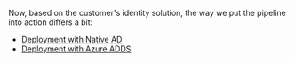 Now, based on the customer's identity solution, the way we put the pipeline into action differs a bit:
- [Deployment with Native AD](/Delivery-Guide/Resource-Deployment/Execution/Native-AD)
- [Deployment with Azure ADDS](/Delivery-Guide/Resource-Deployment/Execution/Azure-ADDS)
